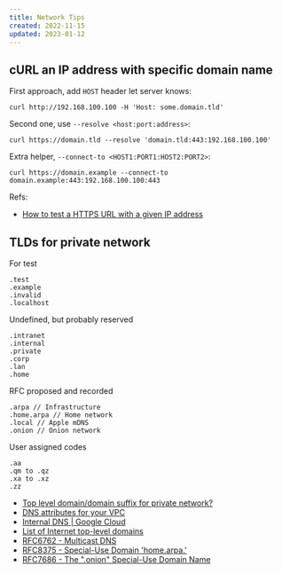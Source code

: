```yaml
---
title: Network Tips
created: 2022-11-15
updated: 2023-01-12
---
```


## cURL an IP address with specific domain name

First approach, add `HOST` header let server knows:

    curl http://192.168.100.100 -H 'Host: some.domain.tld'

Second one, use `--resolve <host:port:address>`:

    curl https://domain.tld --resolve 'domain.tld:443:192.168.100.100'

Extra helper, `--connect-to <HOST1:PORT1:HOST2:PORT2>`:

    curl https://domain.example --connect-to domain.example:443:192.168.100.100:443

Refs:

- [How to test a HTTPS URL with a given IP address](https://serverfault.com/questions/443949/how-to-test-a-https-url-with-a-given-ip-address)

## TLDs for private network

For test

```
.test
.example
.invalid
.localhost
```

Undefined, but probably reserved

```
.intranet
.internal
.private
.corp
.lan
.home
```

RFC proposed and recorded

```
.arpa // Infrastructure
.home.arpa // Home network
.local // Apple mDNS
.onion // Onion network
```

User assigned codes

```
.aa
.qm to .qz
.xa to .xz
.zz
```

- [Top level domain/domain suffix for private network?](https://serverfault.com/questions/17255/top-level-domain-domain-suffix-for-private-network)
- [DNS attributes for your VPC](https://docs.aws.amazon.com/vpc/latest/userguide/vpc-dns.html)
- [Internal DNS | Google Cloud](https://cloud.google.com/compute/docs/internal-dns)
- [List of Internet top-level domains](https://en.wikipedia.org/wiki/List_of_Internet_top-level_domains)
- [RFC6762 - Multicast DNS](https://www.rfc-editor.org/rfc/rfc6762.html)
- [RFC8375 - Special-Use Domain 'home.arpa.'](https://www.rfc-editor.org/rfc/rfc8375.html)
- [RFC7686 - The ".onion" Special-Use Domain Name](https://www.rfc-editor.org/rfc/rfc7686.html)
